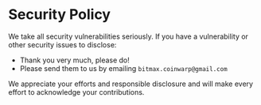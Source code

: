 # Security Policy

We take all security vulnerabilities seriously.
If you have a vulnerability or other security issues to disclose:

- Thank you very much, please do!
- Please send them to us by emailing `bitmax.coinwarp@gmail.com`

We appreciate your efforts and responsible disclosure and will make every effort to acknowledge your contributions.
